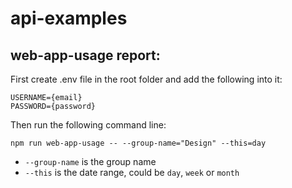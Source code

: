 # api-examples

## web-app-usage report:
First create .env file in the root folder and add the following into it:
```
USERNAME={email}
PASSWORD={password}
```

Then run the following command line:

`npm run web-app-usage -- --group-name="Design" --this=day`
* `--group-name` is the group name
* `--this` is the date range, could be `day`, `week` or `month`